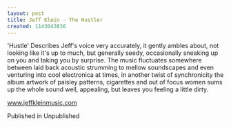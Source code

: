 ```yaml
---
layout: post
title: Jeff Klein - The Hustler
created: 1143043836
---
```

'Hustle' Describes Jeff's voice very accurately, it gently ambles about, not looking like it's up to much, but generally seedy, occasionally sneaking up on you and taking you by surprise. The music fluctuates somewhere between laid back acoustic strumming to mellow soundscapes and even venturing into cool electronica at times, in another twist of synchronicity the album artwork of paisley patterns, cigarettes and out of focus women sums up the whole sound well, appealing, but leaves you feeling a little dirty.

<a href='http://www.jeffkleinmusic.com' target='_blank'>www.jeffkleinmusic.com</a>


Published in Unpublished
